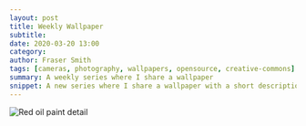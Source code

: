```yaml
---
layout: post
title: Weekly Wallpaper
subtitle:
date: 2020-03-20 13:00
category:
author: Fraser Smith
tags: [cameras, photography, wallpapers, opensource, creative-commons]
summary: A weekly series where I share a wallpaper
snippet: A new series where I share a wallpaper with a short description about how, where, why I took it. All wallpapers are shared in a gothub repo.
---
```

<img src="https://github.com/frassmith/wallpapers/images/wallpaper0001.jpg" alt="Red oil paint detail" />
